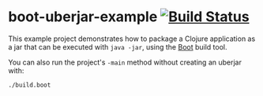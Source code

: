 # boot-uberjar-example [![Build Status][badge]][build]

This example project demonstrates how to package a Clojure application
as a jar that can be executed with `java -jar`, using the [Boot] build tool.

You can also run the project's `-main` method without creating an uberjar with:

    ./build.boot

[Boot]:  http://boot-clj.com/
[badge]: https://travis-ci.org/adzerk/boot-uberjar-example.png?branch=master
[build]: https://travis-ci.org/adzerk/boot-uberjar-example
